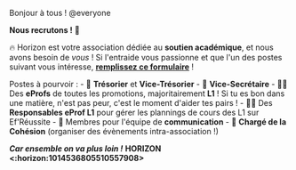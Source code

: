 Bonjour à tous ! @everyone

__**Nous recrutons !**__ :tada:

:fire: Horizon est votre association dédiée au **soutien académique**, et nous avons besoin de *vous* ! Si l'entraide vous passionne et que l'un des postes suivant vous intéresse, **[remplissez ce formulaire](https://bit.ly/HorizonRecrute)** !

Postes à pourvoir :
    - :money_with_wings: __Trésorier__ et __Vice-Trésorier__
    - :pencil: __Vice-Secrétaire__
    - :teacher: Des __eProfs__ de toutes les promotions, majoritairement **L1** ! Si tu es bon dans une matière, n'est pas peur, c'est le moment d'aider tes pairs !
    - :pilot: Des __Responsables eProf L1__ pour gérer les plannings de cours des L1 sur Ef'Réussite
    - :loudspeaker: Membres pour l'équipe de __communication__
    - :handshake: **Chargé de la Cohésion** (organiser des évènements intra-association !)

*__Car ensemble on va plus loin !__*
**HORIZON <:horizon:1014536805510557908>**
